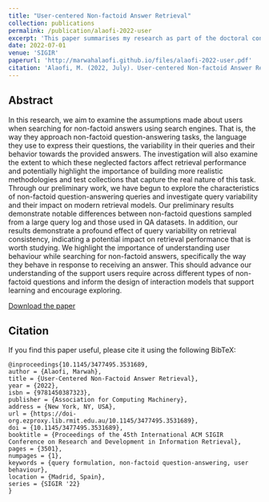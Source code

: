 ```yaml
---
title: "User-centered Non-factoid Answer Retrieval"
collection: publications
permalink: /publication/alaofi-2022-user
excerpt: 'This paper summarises my research as part of the doctoral consortium at SIGIR'22'
date: 2022-07-01
venue: 'SIGIR'
paperurl: 'http://marwahalaofi.github.io/files/alaofi-2022-user.pdf'
citation: 'Alaofi, M. (2022, July). User-centered Non-factoid Answer Retrieval. In Proceedings of the 45th International ACM SIGIR Conference on Research and Development in Information Retrieval (pp. 3501-3501).'
---
```

## Abstract
In this research, we aim to examine the assumptions made about users when searching for non-factoid answers using search engines. That is, the way they approach non-factoid question-answering tasks, the language they use to express their questions, the variability in their queries and their behavior towards the provided answers. The investigation will also examine the extent to which these neglected factors affect retrieval performance and potentially highlight the importance of building more realistic methodologies and test collections that capture the real nature of this task. Through our preliminary work, we have begun to explore the characteristics of non-factoid question-answering queries and investigate query variability and their impact on modern retrieval models. Our preliminary results demonstrate notable differences between non-factoid questions sampled from a large query log and those used in QA datasets. In addition, our results demonstrate a profound effect of query variability on retrieval consistency, indicating a potential impact on retrieval performance that is worth studying. We highlight the importance of understanding user behaviour while searching for non-factoid answers, specifically the way they behave in response to receiving an answer. This should advance our understanding of the support users require across different types of non-factoid questions and inform the design of interaction models that support learning and encourage exploring.



[Download the paper](http://marwahalaofi.github.io/files/alaofi-2022-can.pdf)

## Citation
If you find this paper useful, please cite it using the following BibTeX:
```
@inproceedings{10.1145/3477495.3531689,
author = {Alaofi, Marwah},
title = {User-Centered Non-Factoid Answer Retrieval},
year = {2022},
isbn = {9781450387323},
publisher = {Association for Computing Machinery},
address = {New York, NY, USA},
url = {https://doi-org.ezproxy.lib.rmit.edu.au/10.1145/3477495.3531689},
doi = {10.1145/3477495.3531689},
booktitle = {Proceedings of the 45th International ACM SIGIR Conference on Research and Development in Information Retrieval},
pages = {3501},
numpages = {1},
keywords = {query formulation, non-factoid question-answering, user behaviour},
location = {Madrid, Spain},
series = {SIGIR '22}
}
```
